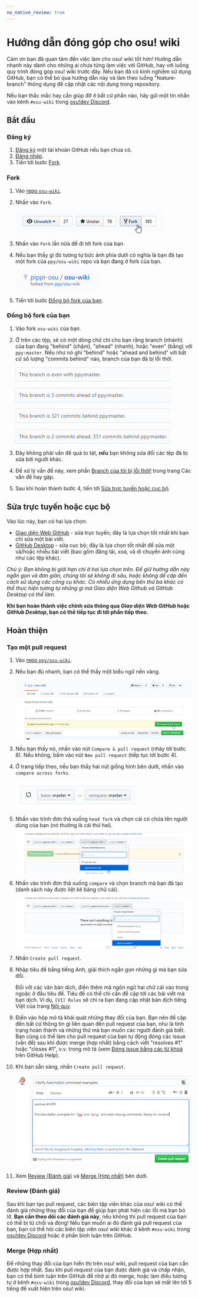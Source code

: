 ```yaml
---
no_native_review: true
---
```


# Hướng dẫn đóng góp cho osu! wiki

Cảm ơn bạn đã quan tâm đến việc làm cho osu! wiki tốt hơn! Hướng dẫn nhanh này  dành cho những ai chưa từng làm việc với GitHub, hay với luồng quy trình đóng góp osu! wiki trước đây. Nếu bạn đã có kinh nghiệm sử dụng GitHub, bạn có thể bỏ qua hướng dẫn này và làm theo luồng "feature-branch" thông dụng để cập nhật các nội dung trong repository.

Nếu bạn thắc mắc hay cần giúp đỡ ở bất cứ phần nào, hãy gửi một tin nhắn vào kênh `#osu-wiki` trong [osu!dev Discord](https://discord.gg/ppy).

## Bắt đầu

### Đăng ký

1. [Đăng ký](https://github.com/join) một tài khoản GitHub nếu bạn chưa có.
2. [Đăng nhập](https://github.com/login).
3. Tiến tới bước [Fork](#fork).

### Fork

1. Vào [repo `osu-wiki`](https://github.com/ppy/osu-wiki).

2. Nhấn vào `Fork`.

   ![](img/fork.jpg)

3. Nhấn vào `Fork` lần nữa để đi tới fork của bạn.

4. Nếu bạn thấy gì đó tương tự bức ảnh phía dưới có nghĩa là bạn đã tạo một fork của `ppy/osu-wiki` repo và bạn đang ở fork của bạn.

   ![](img/forked.jpg)

5. Tiến tới bước [Đồng bộ fork của bạn](#đồng-bộ-fork-của-bạn).

### Đồng bộ fork của bạn

1. Vào fork `osu-wiki` của bạn.

2. Ở trên các tệp, sẽ có một dòng chữ chỉ cho bạn rằng branch (nhánh) của bạn đang "behind" (chậm), "ahead" (nhanh), hoặc "even" (bằng) với `ppy:master`. Nếu như nó ghi "behind" hoặc "ahead and behind" với bất cứ số lượng "commits behind" nào, branch của bạn đã bị lỗi thời.

   ![](img/fork-even.jpg "OK \(không có commit và không bị lỗi thời\)")

   ![](img/fork-ahead.jpg "OK \(đây là các commit của bạn\)")

   ![](img/fork-behind.jpg "Có vẻ không ổn \(branch của bạn bị lỗi thời\)")

   ![](img/fork-ahead-behind.jpg "Có vẻ không ổn \(branch của bạn bị lỗi thời kèm theo các commit của bạn\)")

3. Đây không phải vấn đề quá to tát, ***nếu*** bạn không sửa đổi các tệp đã bị sửa bời người khác.

4. Để xử lý vấn đề này, xem phần [Branch của tôi bị lỗi thời!](/wiki/osu!_wiki/Contribution_guide/Common_Issues#branch-của-tôi-đã-lỗi-thời!) trong trang Các vấn đề hay gặp.

5. Sau khi hoàn thành bước 4, tiến tới [Sửa trực tuyến hoặc cục bộ](#sửa-trực-tuyến-hoặc-cục-bộ).

## Sửa trực tuyến hoặc cục bộ

Vào lúc này, bạn có hai lựa chọn:

- [Giao diện Web GitHub](/wiki/osu!_wiki/Contribution_guide/GitHub_Web_Interface) - sửa trực tuyến; đây là lựa chọn tốt nhất khi bạn chỉ sửa một bài viết.
- [GitHub Desktop](/wiki/osu!_wiki/Contribution_guide/GitHub_Desktop) - sửa cục bộ; đây là lựa chọn tốt nhất để sửa một và/hoặc nhiều bài viết (bao gồm đăng tải, xoá, và di chuyển ảnh cũng như các tệp khác).

*Chú ý: Bạn không bị giới hạn chỉ ở hai lựa chọn trên. Để giữ hướng dẫn này ngắn gọn và đơn giản, chúng tôi sẽ không đi sâu, hoặc không đề cập đến cách sử dụng các công cụ khác. Có nhiều ứng dụng bên thứ ba khác có thể thực hiện tương tự những gì mà Giao diện Web Github và GitHub Desktop có thể làm.*

**Khi bạn hoàn thành việc chỉnh sửa thông qua *Giao diện Web GitHub* hoặc *GitHub Desktop*, bạn có thể tiếp tục đi tới phần tiếp theo.**

## Hoàn thiện

### Tạo một pull request

1. Vào [repo `ppy/osu-wiki`](https://github.com/ppy/osu-wiki).

2. Nếu bạn đủ nhanh, bạn có thể thấy một biểu ngữ nền vàng.

   ![](img/github-recent.jpg)

3. Nếu bạn thấy nó, nhấn vào nút `Compare & pull request` (nhảy tới bước 8). Nếu không, bấm vào nút `New pull request` (tiếp tục tới bước 4).

4. Ở trang tiếp theo, nếu bạn thấy hai nút giống hình bên dưới, nhấn vào `compare across forks`.

   ![](img/compare-across-forks-no.jpg "Không ổn.")

5. Nhấn vào trình đơn thả xuống `head fork` và chọn cái có chứa tên người dùng của bạn (nó thường là cái thứ hai).

   ![](img/head-fork.jpg)

6. Nhấn vào trình đơn thả xuống `compare` và chọn branch mà bạn đã tạo (danh sách này được liệt kê bảng chữ cái).

   ![](img/compare-branch.jpg)

7. Nhấn `Create pull request`.

8. Nhập tiêu đề bằng tiếng Anh, giải thích ngắn gọn những gì mà bạn sửa đổi.

   Đối với các văn bản dịch, điền thêm mã ngôn ngữ hai chữ cái vào trong ngoặc ở đầu tiêu đề. Tiêu đề có thể chỉ cần đề cập tới các bài viết mà bạn dịch. Ví dụ, `[VI] Rules` sẽ chỉ ra bạn đang cập nhật bản dịch tiếng Việt của trang [Nội quy](/wiki/Rules).

9. Điền vào hộp mô tả khái quát những thay đổi của bạn. Bạn nên đề cập đến bất cứ thông tin gì liên quan đến pull request của bạn, như là tình trạng hoàn thành và những thứ mà bạn muốn các người đánh giá biết. Bạn cũng có thể làm cho pull request của bạn tự động đóng các issue (vấn đề) sau khi được merge (hợp nhất) bằng cách viết "resolves #1" hoặc "closes #1", v.v. trong mô tả (xem [Đóng issue bằng các từ khoá](https://help.github.com/articles/closing-issues-using-keywords/) trên GitHub Help).

10. Khi bạn sẵn sàng, nhấn `Create pull request`.

    ![](img/new-pull-request.png)

11. Xem [Review (Đánh giá)](#review-đánh-giá) và [Merge (Hợp nhất)](#merge-hợp-nhất) bên dưới.

### Review (Đánh giá)

Sau khi bạn tạo pull request, các biên tập viên khác của osu! wiki có thể đánh giá những thay đổi của bạn để giúp bạn phát hiện các lỗi mà bạn bỏ lỡ. **Bạn cần theo dõi các đánh giá này**, nếu không thì pull request của bạn có thể bị từ chối và đóng! Nếu bạn muốn ai đó đánh giá pull request của bạn, bạn có thể hỏi các biên tập viên osu! wiki khác ở kênh `#osu-wiki` trong [osu!dev Discord](https://discord.gg/ppy) hoặc ở phần bình luận trên GitHub.

### Merge (Hợp nhất)

Để những thay đổi của bạn hiển thị trên osu! wiki, pull request của bạn cần được hợp nhất. Sau khi pull request của bạn được đánh giá và chấp nhận, bạn có thể bình luận trên GitHub để nhờ ai đó merge, hoặc làm điều tương tự ở kênh `#osu-wiki` trong [osu!dev Discord](https://discord.gg/ppy), thay đổi của bạn sẽ mất lên tới 5 tiếng để xuất hiện trên osu! wiki.
